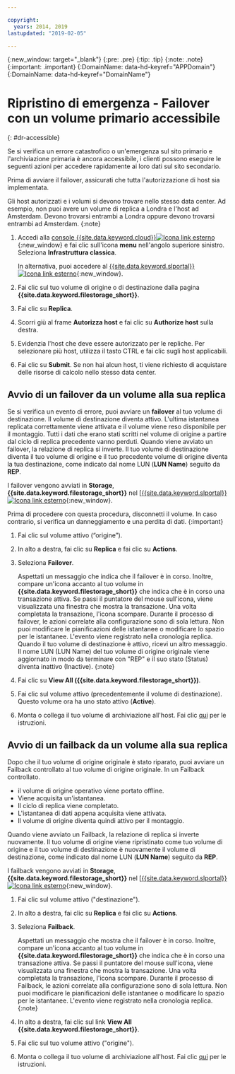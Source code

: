 ```yaml
---

copyright:
  years: 2014, 2019
lastupdated: "2019-02-05"

---
```

{:new_window: target="_blank"}
{:pre: .pre}
{:tip: .tip}
{:note: .note}
{:important: .important}
{:DomainName: data-hd-keyref="APPDomain"}
{:DomainName: data-hd-keyref="DomainName"}

# Ripristino di emergenza - Failover con un volume primario accessibile
{: #dr-accessible}

Se si verifica un errore catastrofico o un'emergenza sul sito primario e l'archiviazione primaria è ancora accessibile, i clienti possono eseguire le seguenti azioni per accedere rapidamente ai loro dati sul sito secondario.

Prima di avviare il failover, assicurati che tutta l'autorizzazione di host sia implementata.

Gli host autorizzati e i volumi si devono trovare nello stesso data center. Ad esempio, non puoi avere un volume di replica a Londra e l'host ad Amsterdam. Devono trovarsi entrambi a Londra oppure devono trovarsi entrambi ad Amsterdam.
{:note}

1. Accedi alla [console {{site.data.keyword.cloud}}![Icona link esterno](../../icons/launch-glyph.svg "Icona link esterno")](https://{DomainName}/catalog/){:new_window} e fai clic sull'icona **menu** nell'angolo superiore sinistro. Seleziona **Infrastruttura classica**.


   In alternativa, puoi accedere al [{{site.data.keyword.slportal}} ![Icona link esterno](../../icons/launch-glyph.svg "Icona link esterno")](https://control.softlayer.com/){:new_window}.
1. Fai clic sul tuo volume di origine o di destinazione dalla pagina **{{site.data.keyword.filestorage_short}}**.
2. Fai clic su **Replica**.
3. Scorri giù al frame **Autorizza host** e fai clic su **Authorize host** sulla destra.
4. Evidenzia l'host che deve essere autorizzato per le repliche. Per selezionare più host, utilizza il tasto CTRL e fai clic sugli host applicabili.
5. Fai clic su **Submit**. Se non hai alcun host, ti viene richiesto di acquistare delle risorse di calcolo nello stesso data center.

## Avvio di un failover da un volume alla sua replica

Se si verifica un evento di errore, puoi avviare un **failover** al tuo volume di destinazione. Il volume di destinazione diventa attivo. L'ultima istantanea replicata correttamente viene attivata e il volume viene reso disponibile per il montaggio. Tutti i dati che erano stati scritti nel volume di origine a partire dal ciclo di replica precedente vanno perduti. Quando viene avviato un failover, la relazione di replica si inverte. Il tuo volume di destinazione diventa il tuo volume di origine e il tuo precedente volume di origine diventa la tua destinazione, come indicato dal nome LUN (**LUN Name**) seguito da **REP**.

I failover vengono avviati in **Storage**, **{{site.data.keyword.filestorage_short}}** nel [[{{site.data.keyword.slportal}} ![Icona link esterno](../../icons/launch-glyph.svg "Icona link esterno")](https://control.softlayer.com/){:new_window}.

Prima di procedere con questa procedura, disconnetti il volume. In caso contrario, si verifica un danneggiamento e una perdita di dati.
{:important}

1. Fai clic sul volume attivo (“origine”).
2. In alto a destra, fai clic su **Replica** e fai clic su **Actions**.
3. Seleziona **Failover**.

   Aspettati un messaggio che indica che il failover è in corso. Inoltre, compare un'icona accanto al tuo volume in **{{site.data.keyword.filestorage_short}}** che indica che è in corso una transazione attiva. Se passi il puntatore del mouse sull'icona, viene visualizzata una finestra che mostra la transazione. Una volta completata la transazione, l'icona scompare. Durante il processo di failover, le azioni correlate alla configurazione sono di sola lettura. Non puoi modificare le pianificazioni delle istantanee o modificare lo spazio per le istantanee. L'evento viene registrato nella cronologia replica.<br/> Quando il tuo volume di destinazione è attivo, ricevi un altro messaggio. Il nome LUN (LUN Name) del tuo volume di origine originale viene aggiornato in modo da terminare con "REP" e il suo stato (Status) diventa inattivo (Inactive).
   {:note}
4. Fai clic su **View All ({{site.data.keyword.filestorage_short}})**.
5. Fai clic sul volume attivo (precedentemente il volume di destinazione). Questo volume ora ha uno stato attivo (**Active**).
6. Monta o collega il tuo volume di archiviazione all'host. Fai clic [qui](/docs/infrastructure/FileStorage?topic=FileStorage-orderingConsole) per le istruzioni.


## Avvio di un failback da un volume alla sua replica

Dopo che il tuo volume di origine originale è stato riparato, puoi avviare un Failback controllato al tuo volume di origine originale. In un Failback controllato.

- il volume di origine operativo viene portato offline.
- Viene acquisita un'istantanea.
- Il ciclo di replica viene completato.
- L'istantanea di dati appena acquisita viene attivata.
- Il volume di origine diventa quindi attivo per il montaggio.

Quando viene avviato un Failback, la relazione di replica si inverte nuovamente. Il tuo volume di origine viene ripristinato come tuo volume di origine e il tuo volume di destinazione è nuovamente il volume di destinazione, come indicato dal nome LUN (**LUN Name**) seguito da **REP**.

I failback vengono avviati in **Storage**, **{{site.data.keyword.filestorage_short}}** nel [[{{site.data.keyword.slportal}} ![Icona link esterno](../../icons/launch-glyph.svg "Icona link esterno")](https://control.softlayer.com/){:new_window}.

1. Fai clic sul volume attivo ("destinazione").
2. In alto a destra, fai clic su **Replica** e fai clic su **Actions**.
3. Seleziona **Failback**.

   Aspettati un messaggio che mostra che il failover è in corso. Inoltre, compare un'icona accanto al tuo volume in **{{site.data.keyword.filestorage_short}}** che indica che è in corso una transazione attiva. Se passi il puntatore del mouse sull'icona, viene visualizzata una finestra che mostra la transazione. Una volta completata la transazione, l'icona scompare. Durante il processo di Failback, le azioni correlate alla configurazione sono di sola lettura. Non puoi modificare le pianificazioni delle istantanee o modificare lo spazio per le istantanee. L'evento viene registrato nella cronologia replica.
   {:note}
4. In alto a destra, fai clic sul link **View All {{site.data.keyword.filestorage_short}}**.
5. Fai clic sul tuo volume attivo ("origine").
6. Monta o collega il tuo volume di archiviazione all'host. Fai clic [qui](/docs/infrastructure/FileStorage?topic=FileStorage-orderingConsole) per le istruzioni.
